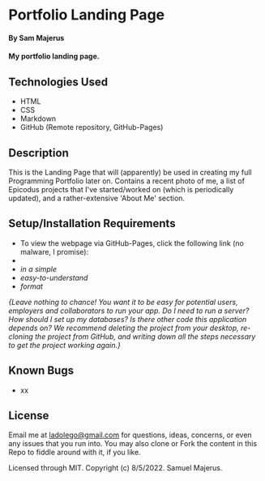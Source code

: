 # Portfolio Landing Page

#### By Sam Majerus 

#### My portfolio landing page. 

## Technologies Used

* HTML
* CSS
* Markdown
* GitHub (Remote repository, GitHub-Pages) 


<!--  ***** READ THE SUBMISSION FEEDBACK, COMPLETE ALL OBJECTIVES (BE SURE ABOUT IT) <em>BEFORE</em> SUBMITTING!!!!!         -SM, 8-18-2022, 9:15am.-->
## Description
This is the Landing Page that will (apparently) be used in creating my full Programming Portfolio later on. Contains a recent photo of me, a list of Epicodus projects 
that I've started/worked on (which is periodically updated), and a rather-extensive 'About Me' section. 

## Setup/Installation Requirements

<!-- Do as follows ONLY when this is finished (Calvin confirmed this):  Do a git clone of the remote repo, create 'gh-pages' branch, push cloned-repo to that branch.    -SM, 8-18-2022, 9:08am. --> 
* To view the webpage via GitHub-Pages, click the following link (no malware, I promise):  <!--SaMajerus.github.io/portfolio-->
* 
* _in a simple_
* _easy-to-understand_
* _format_

_{Leave nothing to chance! You want it to be easy for potential users, employers and collaborators to run your app. Do I need to run a server? How should I set up my databases? Is there other code this application depends on? We recommend deleting the project from your desktop, re-cloning the project from GitHub, and writing down all the steps necessary to get the project working again.}_

## Known Bugs

* xx

## License

<!--Write this part (see template's descriptor line above) based off of how I did it for the Week 2 Code-Review. (Asked Calvin when i met with him today, he agreed that how I wrote it for Wk2 was/is fine.)   -SM, 8-18-2022, 9:06am. --> 
Email me at ladolego@gmail.com for questions, ideas, concerns, or even any issues that you run into.  You may also clone or Fork the content in this Repo to fiddle around with it, if you like. 

Licensed through MIT. Copyright (c) 8/5/2022. Samuel Majerus. 